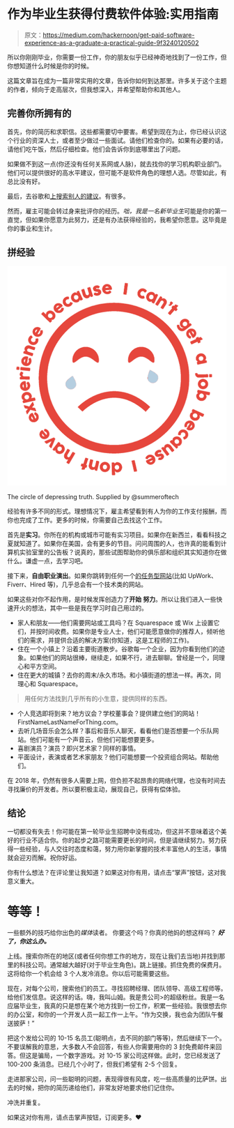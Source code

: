# 作为毕业生获得付费软件体验:实用指南

> 原文：<https://medium.com/hackernoon/get-paid-software-experience-as-a-graduate-a-practical-guide-9f3240120502>

所以你刚刚毕业，你需要一份工作，你的朋友似乎已经神奇地找到了一份工作，但你想知道什么时候是你的时候。

这篇文章旨在成为一篇非常实用的文章，告诉你如何到达那里。许多关于这个主题的作者，倾向于走高层次，但我想深入，并希望帮助你和其他人。

## 完善你所拥有的

首先，你的简历和求职信。这些都需要切中要害。希望到现在为止，你已经认识这个行业的资深人士，或者至少做过一些面试。请他们检查你的。如果有必要的话，请他们吃午饭，然后仔细检查。他们会告诉你到底哪里出了问题。

如果做不到这一点(你还没有任何关系网或人脉)，就去找你的学习机构职业部门。他们可以提供很好的高水平建议，但可能不是软件角色的理想人选。尽管如此，有总比没有好。

最后，去谷歌和[上搜索别人的建议](https://www.google.co.nz/search?q=perfect+software+engineer+resume&oq=perfect+software+engineer+resume&aqs=chrome..69i57.9418j0j1&sourceid=chrome&ie=UTF-8)。有很多。

然而，雇主可能会转过身来批评你的经历。*咄，我是一名新毕业生*可能是你的第一直觉，但如果你愿意为此努力，还是有办法获得经验的，我希望你愿意。这毕竟是你的事业和生计。

## **拼经验**

![](img/471b50bdb7c079e9b852a40a7e9e6f05.png)

The circle of depressing truth. Supplied by @summeroftech

经验有许多不同的形式。理想情况下，雇主希望看到有人为你的工作支付报酬，而你也完成了工作。更多的时候，你需要自己去找这个工作。

首先是**实习**。你所在的机构或城市可能有实习项目。如果你在新西兰，看看科技之夏就知道了。如果你在美国，会有更多的节目。问问周围的人，也许真的能看到计算机实验室里的公告板？说真的，那些试图帮助你的俱乐部和组织其实知道你在做什么。谦虚一点，去学习吧。

接下来，**自由职业演出**。如果你跳转到任何一个[的任务型网站](https://www.google.co.nz/search?q=freelancing+tasks&oq=freelancing+tasks&aqs=chrome..69i57.3693j0j1&sourceid=chrome&ie=UTF-8)(比如 UpWork、Fiverr、Hired 等)，几乎总会有一个技术类的网站。

如果这些对你不起作用，是时候发挥创造力了**开始** **努力**。所以让我们进入一些快速开火的想法，其中一些是我在学习时自己用过的。

*   家人和朋友——他们需要网站或工具吗？在 Squarespace 或 Wix 上设置它们，并按时间收费。如果你是专业人士，他们可能愿意做你的推荐人，倾听他们的需求，并提供合适的解决方案(你知道，这是工程师的工作)。
*   住在一个小镇上？沿着主要街道散步。谷歌每一个企业，因为你看到他们的迹象。如果他们的网站很棒，继续走，如果不行，进去聊聊。曾经是一个，同理心和平方空间。
*   住在更大的城镇？去你的周末/永久市场。和小镇街道的想法一样。再次，同理心和 Squarespace。

> 用任何方法找到几乎所有的小生意，提供同样的东西。

*   个人竞选即将到来？地方议会？学校董事会？提供建立他们的网站！FirstNameLastNameForThing.com。
*   去听几场音乐会怎么样？事后和音乐人聊天，看看他们是否想要一个乐队网站。他们可能有一个声音云，但他们可能想要更多。
*   喜剧演员？演员？即兴艺术家？同样的事情。
*   平面设计，表演或者艺术家朋友？他们可能想要一个投资组合网站。帮助他们。

在 2018 年，仍然有很多人需要上网，但负担不起昂贵的网络代理，也没有时间去寻找廉价的开发者。所以要积极主动，展现自己，获得有偿体验。

## 结论

一切都没有失去！你可能在第一轮毕业生招聘中没有成功，但这并不意味着这个美好的行业不适合你。你的起步之路可能需要更长的时间，但是请继续努力。努力获得一些经验，与人交往时态度和蔼，努力用你新掌握的技术丰富他人的生活，事情就会迎刃而解。祝你好运。

你有什么想法？在评论里让我知道？如果这对你有用，请点击“掌声”按钮，这对我意义重大。

# 等等！

一些额外的技巧给你出色的*媒体*读者。
你要这个吗？你真的他妈的想这样吗？
***好了，你这么办。***

上线。搜索你所在的地区(或者任何你想工作的地方，现在让我们去当地)并找到那里的科技公司。通常越大越好(对于毕业生角色)。跳上链接。抓住免费的保费月。这将给你一个机会给 3 个人发冷消息。你以后可能需要这些。

现在，对每个公司，搜索他们的员工。寻找招聘经理、团队领导、高级工程师等。给他们发信息。说这样的话。嗨，我叫山姆。我是贵公司>的超级粉丝。我是一名应届毕业生，我真的只是想在某个地方找到一份工作，积累一些经验。我很想去你的办公室，和你的一个开发人员一起工作一上午。“作为交换，我也会为团队午餐送披萨！”

把这个发给公司的 10-15 名员工(聪明点，去不同的部门等等)，然后继续下一个。不要误解我的意思，大多数人不会回答，有些人你需要用你的 3 封免费邮件来回答。但这是骗局，一个数字游戏。对 10-15 家公司这样做。此时，您已经发送了 100-200 条消息。已经几个小时了，但我们希望有 2-5 个回复。

走进那家公司，问一些聪明的问题，表现得很有风度，吃一些高质量的比萨饼。出去的时候，把你的简历递给他们，非常友好地要求他们记住你。

冲洗并重复。

如果这对你有用，请点击掌声按钮，订阅更多。❤